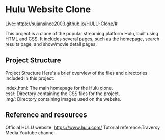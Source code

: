 
# Hulu Website Clone
Live::https://sujansince2003.github.io/HULU-Clone/#


This project is a clone of the popular streaming platform Hulu, built using HTML and CSS. It includes several pages, such as the homepage, search results page, and show/movie detail pages.

## Project Structure

Project Structure
Here's a brief overview of the files and directories included in this project:

index.html: The main homepage for the Hulu clone.    
css/: Directory containing the CSS files for the project.  
img/: Directory containing images used on the website.

## Reference and resources
Official HULU website: https://www.hulu.com/
Tutorial reference:Traversy Media Youtube channel
